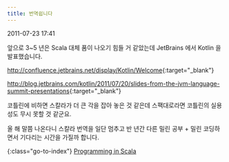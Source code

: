 ```yaml
---
title: 번역쉽니다
---
```


2011-07-23 17:41

앞으로 3~5 년은 Scala 대체 품이 나오기 힘들 거 같았는데
JetBrains 에서 Kotlin 을 발표했습니다.

<http://confluence.jetbrains.net/display/Kotlin/Welcome>{:target="_blank"}

<http://blog.jetbrains.com/kotlin/2011/07/20/slides-from-the-jvm-language-summit-presentations>{:target="_blank"}

코틀린에 비하면 스칼라가 더 큰 각을 잡아 놓은 것 같은데
스팩대로라면 코틀린의 실용성도 무시 못할 것 같군요.

올 해 말쯤 나온다니 스칼라 번역을 일단 멈추고
반 년간 다른 밀린 공부 + 밀린 코딩하면서 기다리는 시간을 가질까 합니다.


{:class="go-to-index"}
[Programming in Scala](index)
